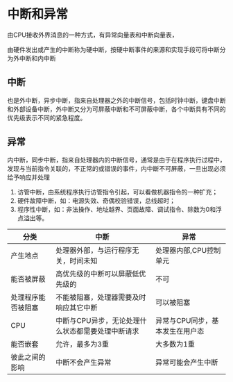 # 中断和异常
由CPU接收外界消息的一种方式，有异常向量表和中断向量表，

由硬件发出或产生的中断称为硬中断，按硬中断事件的来源和实现手段可将中断分为外中断和内中断
## 中断
也是外中断，异步中断，指来自处理器之外的中断信号，包括时钟中断，键盘中断和外部设备中断，外中断又分为可屏蔽中断和不可屏蔽中断，各个中断具有不同的优先级表示不同的紧急程度。
## 异常
内中断，同步中断，指来自处理器内的中断信号，通常是由于在程序执行过程中，发现与当前指令关联的，不正常的或错误的事件，内中断不可屏蔽，一旦出现必须给予响应并处理

1. 访管中断，由系统程序执行访管指令引起，可以看做机器指令的一种扩充；
2. 硬件故障中断，如：电源失效、奇偶校验错误，总线超时；
3. 程序性中断，如：非法操作、地址越界、页面故障、调试指令、除数为0和浮点溢出等。

|  分类   | 中断  |  异常 |
|  ----  | ----   |----  |
|  产生地点 | 处理器外部，与运行程序无关，时间未知 | 处理器内部,CPU控制单元|
| 能否被屏蔽  | 高优先级的中断可以屏蔽低优先级的 |不可|
| 处理程序能否被阻塞  | 不能被阻塞，处理器需要及时响应其它中断 |可以被阻塞|
| CPU  | 中断与CPU异步，无论处理什么状态都需要处理中断请求 |异常与CPU同步，基本发生在用户态|
| 能否嵌套  | 允许，最多为3重 |大多数为1重|
| 彼此之间的影响  | 中断不会产生异常|异常可能会产生中断|
